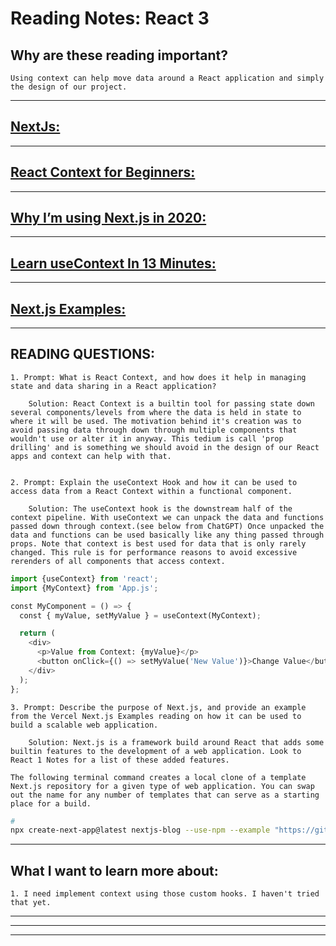 
# **Reading Notes: React 3**


## Why are these reading important?

```
Using context can help move data around a React application and simply the design of our project.
```


---

## [**NextJs:**](https://nextjs.org/learn-pages-router/basics/create-nextjs-app)


---

## [**React Context for Beginners:**](https://www.freecodecamp.org/news/react-context-for-beginners/)


---

## [**Why I’m using Next.js in 2020:**](https://www.youtube.com/watch?v=rtgbaKBhdkk)


---

## [**Learn useContext In 13 Minutes:**](https://www.youtube.com/watch?v=5LrDIWkK_Bc)


---

## [**Next.js Examples:**](https://github.com/vercel/next.js/tree/canary/examples)


---

## READING QUESTIONS:


	1. Prompt: What is React Context, and how does it help in managing state and data sharing in a React application?

		Solution: React Context is a builtin tool for passing state down several components/levels from where the data is held in state to where it will be used. The motivation behind it's creation was to avoid passing data through down through multiple components that wouldn't use or alter it in anyway. This tedium is call 'prop drilling' and is something we should avoid in the design of our React apps and context can help with that.


	2. Prompt: Explain the useContext Hook and how it can be used to access data from a React Context within a functional component.

		Solution: The useContext hook is the downstream half of the context pipeline. With useContext we can unpack the data and functions passed down through context.(see below from ChatGPT) Once unpacked the data and functions can be used basically like any thing passed through props. Note that context is best used for data that is only rarely changed. This rule is for performance reasons to avoid excessive rerenders of all components that access context.

```python
import {useContext} from 'react';
import {MyContext} from 'App.js';

const MyComponent = () => {
  const { myValue, setMyValue } = useContext(MyContext);

  return (
    <div>
      <p>Value from Context: {myValue}</p>
      <button onClick={() => setMyValue('New Value')}>Change Value</button>
    </div>
  );
};
```


	3. Prompt: Describe the purpose of Next.js, and provide an example from the Vercel Next.js Examples reading on how it can be used to build a scalable web application.
	
		Solution: Next.js is a framework build around React that adds some builtin features to the development of a web application. Look to React 1 Notes for a list of these added features.

    The following terminal command creates a local clone of a template Next.js repository for a given type of web application. You can swap out the name for any number of templates that can serve as a starting place for a build.

```bash
#
npx create-next-app@latest nextjs-blog --use-npm --example "https://github.com/vercel/next-learn/tree/main/basics/navigate-between-pages-starter"
```

---

## **What I want to learn more about:**

	1. I need implement context using those custom hooks. I haven't tried that yet.

---
---
---
